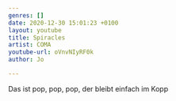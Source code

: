 ```yaml
---
genres: []
date: 2020-12-30 15:01:23 +0100
layout: youtube
title: Spiracles
artist: COMA
youtube-url: oVnvNIyRF0k
author: Jo

---
```

Das ist pop, pop, pop, der bleibt einfach im Kopp
